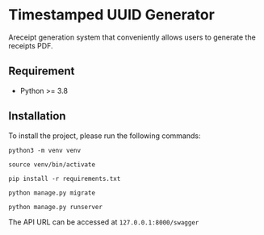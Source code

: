 # Timestamped UUID Generator

Areceipt generation system that conveniently allows users to generate the receipts PDF.

## Requirement

- Python >= 3.8

## Installation

To install the project, please run the following commands:

`python3 -m venv venv`

`source venv/bin/activate`

`pip install -r requirements.txt`

`python manage.py migrate`

`python manage.py runserver`

The API URL can be accessed at `127.0.0.1:8000/swagger`
